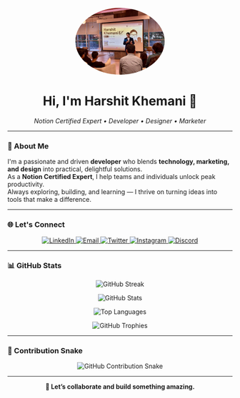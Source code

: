 <p align="center">
  <img src="https://github.com/HKTITAN/HKTITAN/raw/main/HarshitKhemani.jpg" alt="Harshit Khemani" width="200" style="border-radius: 50%" />
</p>

<h1 align="center">Hi, I'm Harshit Khemani 👋</h1>

<p align="center">
  <i>Notion Certified Expert • Developer • Designer • Marketer</i>
</p>

---

### 🧠 About Me

I'm a passionate and driven **developer** who blends **technology, marketing, and design** into practical, delightful solutions.  
As a **Notion Certified Expert**, I help teams and individuals unlock peak productivity.  
Always exploring, building, and learning — I thrive on turning ideas into tools that make a difference.

---

### 🌐 Let's Connect

<p align="center">
  <a href="https://www.linkedin.com/in/harshitkhemani/">
    <img src="https://img.shields.io/badge/LinkedIn-0A66C2?logo=linkedin&logoColor=white&style=flat-square" alt="LinkedIn" />
  </a>
  <a href="mailto:harshitkhemani@gmail.com">
    <img src="https://img.shields.io/badge/Gmail-D14836?logo=gmail&logoColor=white&style=flat-square" alt="Email" />
  </a>
  <a href="https://twitter.com/HarshitKhemani">
    <img src="https://img.shields.io/badge/Twitter-1DA1F2?logo=twitter&logoColor=white&style=flat-square" alt="Twitter" />
  </a>
  <a href="https://www.instagram.com/harshitkhemani/">
    <img src="https://img.shields.io/badge/Instagram-E4405F?logo=instagram&logoColor=white&style=flat-square" alt="Instagram" />
  </a>
  <a href="https://dsc.gg/HarshitKhemani">
    <img src="https://img.shields.io/badge/Discord-5865F2?logo=discord&logoColor=white&style=flat-square" alt="Discord" />
  </a>
</p>

---

### 📊 GitHub Stats

<p align="center">
  <img src="https://github-readme-streak-stats.herokuapp.com/?user=HKTITAN&theme=tokyonight&hide_border=true" alt="GitHub Streak" />
</p>

<p align="center">
  <img src="https://github-readme-stats.vercel.app/api?username=HKTITAN&show_icons=true&theme=tokyonight&hide_border=true&count_private=true" alt="GitHub Stats" />
</p>

<p align="center">
  <img src="https://github-readme-stats.vercel.app/api/top-langs/?username=HKTITAN&layout=compact&theme=tokyonight&hide_border=true" alt="Top Languages" />
</p>

<p align="center">
  <img src="https://github-profile-trophy.vercel.app/?username=HKTITAN&theme=tokyonight&margin-w=10&margin-h=10&row=1" alt="GitHub Trophies" />
</p>

---

### 🐍 Contribution Snake

<p align="center">
  <img src="https://github.com/HKTITAN/HKTITAN/github-contribution-grid-snake-dark.svg#gh-dark-mode-only" alt="GitHub Contribution Snake" />
</p>

---

<p align="center"><b>🚀 Let’s collaborate and build something amazing.</b></p>

